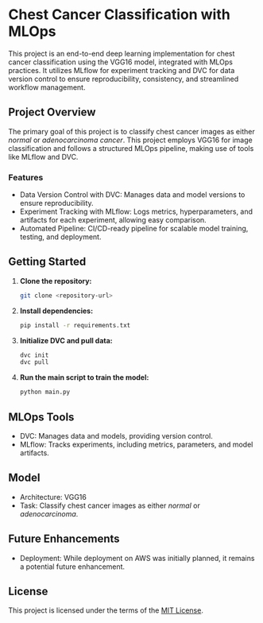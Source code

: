 # Chest Cancer Classification with MLOps

This project is an end-to-end deep learning implementation for chest cancer classification using the VGG16 model, integrated with MLOps practices. It utilizes MLflow for experiment tracking and DVC for data version control to ensure reproducibility, consistency, and streamlined workflow management.

## Project Overview

The primary goal of this project is to classify chest cancer images as either *normal* or *adenocarcinoma cancer*. This project employs VGG16 for image classification and follows a structured MLOps pipeline, making use of tools like MLflow and DVC.

### Features
- Data Version Control with DVC: Manages data and model versions to ensure reproducibility.
- Experiment Tracking with MLflow: Logs metrics, hyperparameters, and artifacts for each experiment, allowing easy comparison.
- Automated Pipeline: CI/CD-ready pipeline for scalable model training, testing, and deployment.



## Getting Started

1. **Clone the repository:**
   ```bash
   git clone <repository-url>
   ```

2. **Install dependencies:**
   ```bash
   pip install -r requirements.txt
   ```

3. **Initialize DVC and pull data:**
   ```bash
   dvc init
   dvc pull
   ```

4. **Run the main script to train the model:**
   ```bash
   python main.py
   ```

## MLOps Tools

- DVC: Manages data and models, providing version control.
- MLflow: Tracks experiments, including metrics, parameters, and model artifacts.

## Model

- Architecture: VGG16
- Task: Classify chest cancer images as either *normal* or *adenocarcinoma*.

## Future Enhancements

- Deployment: While deployment on AWS was initially planned, it remains a potential future enhancement.

## License

This project is licensed under the terms of the [MIT License](LICENSE).

